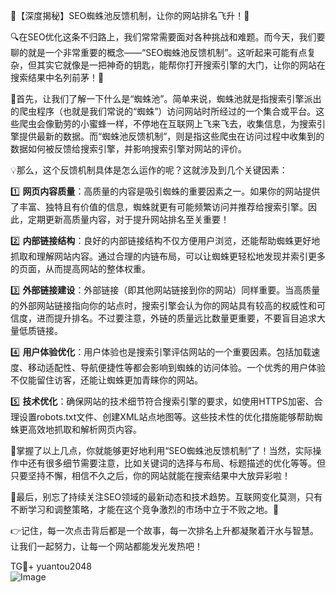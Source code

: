 🌟【深度揭秘】SEO蜘蛛池反馈机制，让你的网站排名飞升！🚀

🔍在SEO优化这条不归路上，我们常常需要面对各种挑战和难题。而今天，我们要聊的就是一个非常重要的概念——“SEO蜘蛛池反馈机制”。这听起来可能有点复杂，但其实它就像是一把神奇的钥匙，能帮你打开搜索引擎的大门，让你的网站在搜索结果中名列前茅！🥇

🌈首先，让我们了解一下什么是“蜘蛛池”。简单来说，蜘蛛池就是指搜索引擎派出的爬虫程序（也就是我们常说的“蜘蛛”）访问网站时所经过的一个集合或平台。这些爬虫会像勤劳的小蜜蜂一样，不停地在互联网上飞来飞去，收集信息，为搜索引擎提供最新的数据。而“蜘蛛池反馈机制”，则是指这些爬虫在访问过程中收集到的数据如何被反馈给搜索引擎，并影响搜索引擎对网站的评价。

💡那么，这个反馈机制具体是怎么运作的呢？这就涉及到几个关键因素：

1️⃣ **网页内容质量**：高质量的内容是吸引蜘蛛的重要因素之一。如果你的网站提供了丰富、独特且有价值的信息，蜘蛛就更有可能频繁访问并推荐给搜索引擎。因此，定期更新高质量内容，对于提升网站排名至关重要！

2️⃣ **内部链接结构**：良好的内部链接结构不仅方便用户浏览，还能帮助蜘蛛更好地抓取和理解网站内容。通过合理的内链布局，可以让蜘蛛更轻松地发现并索引更多的页面，从而提高网站的整体权重。

3️⃣ **外部链接建设**：外部链接（即其他网站链接到你的网站）同样重要。当高质量的外部网站链接指向你的站点时，搜索引擎会认为你的网站具有较高的权威性和可信度，进而提升排名。不过要注意，外链的质量远比数量更重要，不要盲目追求大量低质链接。

4️⃣ **用户体验优化**：用户体验也是搜索引擎评估网站的一个重要因素。包括加载速度、移动适配性、导航便捷性等都会影响到蜘蛛的访问体验。一个优秀的用户体验不仅能留住访客，还能让蜘蛛更加青睐你的网站。

5️⃣ **技术优化**：确保网站的技术细节符合搜索引擎的要求，如使用HTTPS加密、合理设置robots.txt文件、创建XML站点地图等。这些技术性的优化措施能够帮助蜘蛛更高效地抓取和解析网页内容。

🎉掌握了以上几点，你就能够更好地利用“SEO蜘蛛池反馈机制”了！当然，实际操作中还有很多细节需要注意，比如关键词的选择与布局、标题描述的优化等等。但只要坚持不懈，相信不久之后，你的网站就能在搜索结果中大放异彩啦！

🌈最后，别忘了持续关注SEO领域的最新动态和技术趋势。互联网变化莫测，只有不断学习和调整策略，才能在这个竞争激烈的市场中立于不败之地。💪

👉记住，每一次点击背后都是一个故事，每一次排名上升都凝聚着汗水与智慧。让我们一起努力，让每一个网站都能发光发热吧！

TG💪+ yuantou2048  
![Image](https://github.com/user-attachments/assets/42a5a4a5-fea9-4a1d-8aa0-73e57e430cca)
